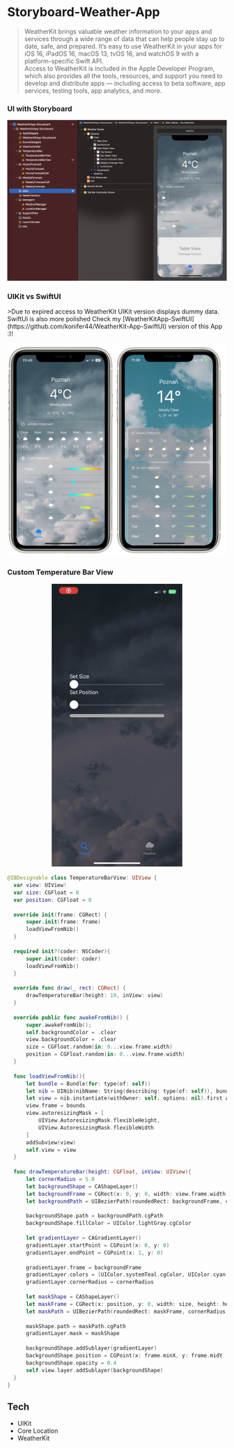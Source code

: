 # Storyboard-Weather-App

>WeatherKit brings valuable weather information to your apps and services through a wide range of data that can help people stay up to date, safe, and prepared. It’s easy to use WeatherKit in your apps for iOS 16, iPadOS 16, macOS 13, tvOS 16, and watchOS 9 with a platform-specific Swift API.\
Access to WeatherKit is included in the Apple Developer Program, which also provides all the tools, resources, and support you need to develop and distribute apps — including access to beta software, app services, testing tools, app analytics, and more.


 <h3>UI with Storyboard</h3>
  <p align="center">
  <img src="mainStoryboard.png" alt="drawing" width="600"/>
</p>

<h3>UIKit vs SwiftUI</h3>
>Due to expired access to WeatherKit UIKit version displays dummy data.
SwiftUI is also more polished
Check my [WeatherKitApp-SwiftUI](https://github.com/konifer44/WeatherKit-App-SwiftUI) version of this App :)!

  <p align="center">
  <img src="iPhoneView.PNG" alt="drawing" width="600"/>
</p>


 <h3>Custom Temperature Bar View</h3>
  <p align="center">
  <img src="barTesting.gif" alt="drawing" width="300"/>
  
  ```swift
@IBDesignable class TemperatureBarView: UIView {
    var view: UIView!
    var size: CGFloat = 0
    var position: CGFloat = 0
    
    override init(frame: CGRect) {
        super.init(frame: frame)
        loadViewFromNib()
    }
    
    required init?(coder: NSCoder){
        super.init(coder: coder)
        loadViewFromNib()
    }
    
    override func draw(_ rect: CGRect) {
        drawTemperatureBar(height: 10, inView: view)
    }
    
    override public func awakeFromNib() {
        super.awakeFromNib();
        self.backgroundColor = .clear
        view.backgroundColor = .clear
        size = CGFloat.random(in: 0...view.frame.width)
        position = CGFloat.random(in: 0...view.frame.width)
    }

    func loadViewFromNib(){
        let bundle = Bundle(for: type(of: self))
        let nib = UINib(nibName: String(describing: type(of: self)), bundle: bundle)
        let view = nib.instantiate(withOwner: self, options: nil).first as! UIView
        view.frame = bounds
        view.autoresizingMask = [
            UIView.AutoresizingMask.flexibleHeight,
            UIView.AutoresizingMask.flexibleWidth
        ]
        addSubview(view)
        self.view = view
    }
    
    func drawTemperatureBar(height: CGFloat, inView: UIView){
        let cornerRadius = 5.0
        let backgroundShape = CAShapeLayer()
        let backgroundFrame = CGRect(x: 0, y: 0, width: view.frame.width, height: height)
        let backgroundPath = UIBezierPath(roundedRect: backgroundFrame, cornerRadius: cornerRadius)
        
        backgroundShape.path = backgroundPath.cgPath
        backgroundShape.fillColor = UIColor.lightGray.cgColor
        
        let gradientLayer = CAGradientLayer()
        gradientLayer.startPoint = CGPoint(x: 0, y: 0)
        gradientLayer.endPoint = CGPoint(x: 1, y: 0)
        
        gradientLayer.frame = backgroundFrame
        gradientLayer.colors = [UIColor.systemTeal.cgColor, UIColor.cyan.cgColor, UIColor.yellow.cgColor, UIColor.orange.cgColor]
        gradientLayer.cornerRadius = cornerRadius
        
        let maskShape = CAShapeLayer()
        let maskFrame = CGRect(x: position, y: 0, width: size, height: height)
        let maskPath = UIBezierPath(roundedRect: maskFrame, cornerRadius: cornerRadius)
        
        maskShape.path = maskPath.cgPath
        gradientLayer.mask = maskShape
        
        backgroundShape.addSublayer(gradientLayer)
        backgroundShape.position = CGPoint(x: frame.minX, y: frame.midY - height / 2)
        backgroundShape.opacity = 0.4
        self.view.layer.addSublayer(backgroundShape)
    }
}
```
</p>

## Tech
  - UIKit
  - Core Location
  - WeatherKit
 

